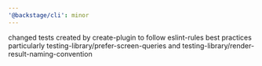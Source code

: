 ```yaml
---
'@backstage/cli': minor
---
```


changed tests created by create-plugin to follow eslint-rules best practices particularly testing-library/prefer-screen-queries and testing-library/render-result-naming-convention
